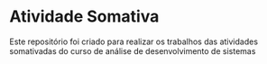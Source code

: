 # Atividade Somativa
Este repositório foi criado para realizar os trabalhos das atividades somativadas do curso de análise de desenvolvimento de sistemas 
